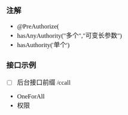 <span  style="font-family: Simsun,serif; font-size: 17px; ">

### 注解

- @PreAuthorize(
- hasAnyAuthority("多个","可变长参数")
- hasAuthority('单个')

### 接口示例

- [ ] 后台接口前缀 /ccall
- OneForAll
- 权限

</span>